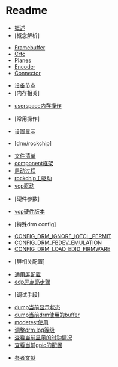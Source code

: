 # Readme

* [概述](introduce.md)
* [概念解析]
 - [Framebuffer](component_framebuffer.md)
 - [Crtc](component_crtc.md)
 - [Planes](component_planes.md)
 - [Encoder](component_encoder.md)
 - [Connector](component_connector.md)
* [设备节点](drm_devices_node.md)
* [内存相关]
 - [userspace内存操作](drm_userspace_memory.md)
* [常用操作]
 - [设置显示](ioctls_setcrtc.md)
* [drm/rockchip]
 - [文件清单](rockchip_code_list.md)
 - [component框架](component_framework.md)
 - [启动过程](rockchip_drm_probe.md)
 - [rockchip主驱动](rockchip_drm_drv.md)
 - [vop驱动](rockchip_drm_vop.md)
* [硬件参数]
 - [vop硬件版本](rockchip_hardware_vop_version.md)
* [特殊drm config]
 - [CONFIG_DRM_IGNORE_IOTCL_PERMIT](drm_config_ignore_ioctl_premit.md)
 - [CONFIG_DRM_FBDEV_EMULATION](drm_config_fbdev_emulation.md)
 - [CONFIG_DRM_LOAD_EDID_FIRMWARE](drm_config_load_firmware.md)
* [屏相关配置]
 - [通用屏配置](generic_panel.md)
 - [edp屏点亮步骤](bringup_edp_panel.md)
* [调试手段]
 - [dump当前显示状态](drm_dump_summary.md)
 - [dump当前drm使用的buffer](drm_dump_mm.md)
 - [modetest使用](drm_modetest.md)
 - [调整drm log等级](drm_log_level.md)
 - [查看当前显示的时钟情况](drm_display_clock.md)
 - [查看当前gpio的配置](drm_display_gpio.md)
* [参者文献](reference.md)
